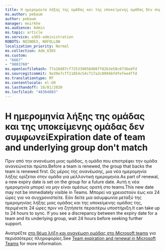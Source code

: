 ```yaml
---
title: Η ημερομηνία λήξης της ομάδας και της υποκείμενης ομάδας δεν συμφωνεί
ms.author: pebaum
author: pebaum
manager: mnirkhe
ms.audience: Admin
ms.topic: article
ms.service: o365-administration
ROBOTS: NOINDEX, NOFOLLOW
localization_priority: Normal
ms.collection: Adm_O365
ms.custom:
- "6667"
- "9003760"
ms.openlocfilehash: 77a10d87cf725339058408ff82b3e58c0736edfd
ms.sourcegitcommit: 9a39e7cff11854c54c717a2c0094bfdfefee4ffd
ms.translationtype: MT
ms.contentlocale: el-GR
ms.lasthandoff: 10/01/2020
ms.locfileid: "48364883"
---
```

# <a name="expiration-date-of-team-and-underlying-group-dont-match"></a><span data-ttu-id="54cbc-102">Η ημερομηνία λήξης της ομάδας και της υποκείμενης ομάδας δεν συμφωνεί</span><span class="sxs-lookup"><span data-stu-id="54cbc-102">Expiration date of team and underlying group don't match</span></span>

<span data-ttu-id="54cbc-103">Πριν από την ανανέωση μιας ομάδας, η ομάδα που επιστρέφει την ομάδα ανανεώνεται πρώτα.</span><span class="sxs-lookup"><span data-stu-id="54cbc-103">Before a team is renewed, the group that backs the team is renewed first.</span></span> <span data-ttu-id="54cbc-104">Ως μέρος της ανανέωσης, μια νέα ημερομηνία λήξης ορίζεται στην ομάδα για μελλοντική ημερομηνία.</span><span class="sxs-lookup"><span data-stu-id="54cbc-104">As part of renewal, a new expiry date is set on the group for a future date.</span></span> <span data-ttu-id="54cbc-105">Αυτή η νέα ημερομηνία μπορεί να μην είναι αμέσως ορατή στο teams.</span><span class="sxs-lookup"><span data-stu-id="54cbc-105">This new date may not be immediately visible in Teams.</span></span> <span data-ttu-id="54cbc-106">Μπορεί να χρειαστούν έως και 24 ώρες για να συγχρονιστείτε. Εάν δείτε μια ασυμφωνία μεταξύ της ημερομηνίας λήξης μιας ομάδας και της υποκείμενης ομάδας της, περιμένετε 24 ώρες πριν να ζητήσετε περαιτέρω υποστήριξη.</span><span class="sxs-lookup"><span data-stu-id="54cbc-106">It can take up to 24 hours to sync. If you see a discrepancy between the expiry date for a team and its underlying group, wait 24 hours before seeking further support.</span></span>  

<span data-ttu-id="54cbc-107">Ανατρέξτε [στο θέμα λήξη και ανανέωση ομάδας στο Microsoft teams](https://docs.microsoft.com/microsoftteams/team-expiration-renewal)  για περισσότερες πληροφορίες.</span><span class="sxs-lookup"><span data-stu-id="54cbc-107">See [Team expiration and renewal in Microsoft Teams](https://docs.microsoft.com/microsoftteams/team-expiration-renewal)  for more information.</span></span>
